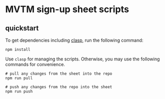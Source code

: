 # MVTM sign-up sheet scripts

## quickstart

To get dependencies including [clasp](https://github.com/google/clasp), run the
following command:

```
npm install
```

Use `clasp` for managing the scripts. Otherwise, you may use the following commands for convenience.

```
# pull any changes from the sheet into the repo
npm run pull

# push any changes from the repo into the sheet
npm run push
```
